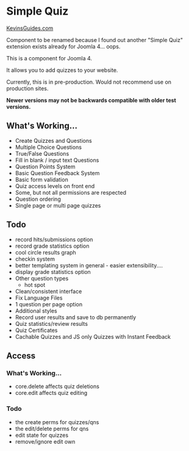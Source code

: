 # Simple Quiz
[KevinsGuides.com](https://kevinsguides.com)

Component to be renamed because I found out another "Simple Quiz" extension exists already for Joomla 4... oops.

This is a component for Joomla 4.

It allows you to add quizzes to your website.

Currently, this is in pre-production. Would not recommend use on production sites.

**Newer versions may not be backwards compatible with older test versions.**

## What's Working...
* Create Quizzes and Questions
* Multiple Choice Questions
* True/False Questions
* Fill in blank / input text Questions
* Question Points System
* Basic Question Feedback System
* Basic form validation
* Quiz access levels on front end
* Some, but not all permissions are respected
* Question ordering
* Single page or multi page quizzes

## Todo
* record hits/submissions option
* record grade statistics option
* cool circle results graph
* checkin system
* better templating system in general - easier extensibility....
* display grade statistics option
* Other question types
    * hot spot
* Clean/consistent interface
* Fix Language Files
* 1 question per page option
* Additional styles
* Record user results and save to db permanently
* Quiz statistics/review results
* Quiz Certificates
* Cachable Quizzes and JS only Quizzes with Instant Feedback


## Access
### What's Working...
* core.delete affects quiz deletions
* core.edit affects quiz editing

### Todo
* the create perms for quizzes/qns
* the edit/delete perms for qns
* edit state for quizzes
* remove/ignore edit own
